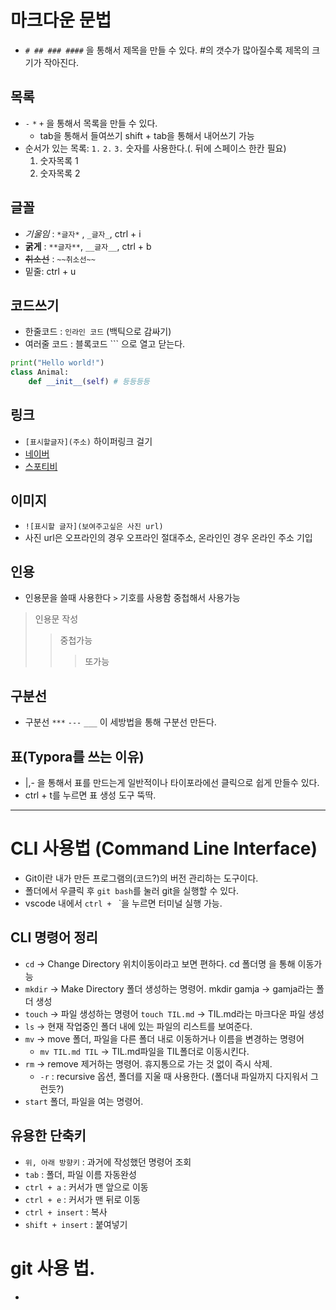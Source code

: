 # 마크다운 문법
- `# ## ### ####` 을 통해서 제목을 만들 수 있다. #의 갯수가 많아질수록 제목의 크기가 작아진다.

## 목록
- `-` `*` `+` 을 통해서 목록을 만들 수 있다.
    - tab을 통해서 들여쓰기 shift + tab을 통해서 내어쓰기 가능
- 순서가 있는 목록: `1.` `2.` `3.`  숫자를 사용한다.(. 뒤에 스페이스 한칸 필요)
    1. 숫자목록 1
    2. 숫자목록 2

## 글꼴
- *기울임* : `*글자*` , `_글자_`, ctrl + i
- **굵게** : `**글자**`, `__글자__`, ctrl + b
- ~~취소선~~ : `~~취소선~~`
- 밑줄: ctrl + u

## 코드쓰기
- 한줄코드 : `인라인 코드` (백틱으로 감싸기)
- 여러줄 코드 : 블록코드 ``` 으로 열고 닫는다.

```python
print("Hello world!")
class Animal:
    def __init__(self) # 등등등등
```

## 링크
- `[표시할글자](주소)` 하이퍼링크 걸기
- [네이버](https://www.naver.com)
- [스포티비](https://spotvnow.com)


## 이미지
- `![표시할 글자](보여주고싶은 사진 url)`
- 사진 url은 오프라인의 경우 오프라인 절대주소, 온라인인 경우 온라인 주소 기입

## 인용
- 인용문을 쓸때 사용한다 `>` 기호를 사용함 중첩해서 사용가능
> 인용문 작성
>> 중첩가능
>>> 또가능

## 구분선
- 구분선 `***` `---` `___` 이 세방법을 통해 구분선 만든다.

## 표(Typora를 쓰는 이유)
- |,- 을 통해서 표를 만드는게 일반적이나 타이포라에선 클릭으로 쉽게 만들수 있다.
- ctrl + t를 누르면 표 생성 도구 뚝딱.

---
# CLI 사용법 (Command Line Interface)
- Git이란 내가 만든 프로그램의(코드?)의 버전 관리하는 도구이다.
- 폴더에서 우클릭 후 `git bash`를 눌러 git을 실행할 수 있다.
- vscode 내에서 `ctrl + ` `을 누르면 터미널 실행 가능.

## CLI 명령어 정리
- `cd` -> Change Directory 위치이동이라고 보면 편하다. cd 폴더명 을 통해 이동가능
- `mkdir` -> Make Directory 폴더 생성하는 명령어. mkdir gamja -> gamja라는 폴더 생성
- `touch` -> 파일 생성하는 명령어 `touch TIL.md` -> TIL.md라는 마크다운 파일 생성
- `ls` -> 현재 작업중인 폴더 내에 있는 파일의 리스트를 보여준다.
- `mv` -> move 폴더, 파일을 다른 폴더 내로 이동하거나 이름을 변경하는 명령어
    - `mv TIL.md TIL` -> TIL.md파일을 TIL폴더로 이동시킨다. 
- `rm` -> remove 제거하는 명령어. 휴지통으로 가는 것 없이 즉시 삭제.
    - `-r` : recursive 옵션, 폴더를 지울 때 사용한다. (폴더내 파일까지 다지워서 그런듯?)
- `start` 폴더, 파일을 여는 명령어.

## 유용한 단축키 
- `위, 아래 방향키` : 과거에 작성했던 명령어 조회
- `tab` : 폴더, 파일 이름 자동완성
- `ctrl + a` : 커서가 맨 앞으로 이동
- `ctrl + e` : 커서가 맨 뒤로 이동
- `ctrl + insert` : 복사 
- `shift + insert` : 붙여넣기

# git 사용 법.
-